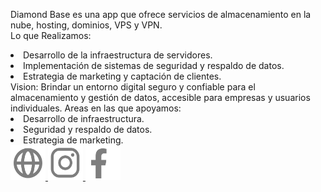 <span class="font-bold text-start text-xl">Diamond Base</span><span class="font-light text-start text-xl"> es una app que ofrece servicios de almacenamiento en la nube, hosting, dominios, VPS y VPN.
 <br> <span class="font-bold text-xl">Lo que Realizamos:</span>
</span> 
<li class="font-light text-start text-xl">Desarrollo de la infraestructura de servidores.</li><li class="font-light text-start text-xl">Implementación de sistemas de seguridad y respaldo de datos.</li><li class="font-light text-start text-xl">Estrategia de marketing y captación de clientes.</li>
<!-- VISION -->
<span class="font-semibold text-start text-xl"> Vision:</span>
<span class="font-light text-start text-xl">Brindar un entorno digital seguro y confiable para el almacenamiento y gestión de datos, accesible para empresas y usuarios individuales.</span> 
<!-- AREAS DE TRABAJO -->
<span class="font-semibold text-start text-xl"> Areas en las que apoyamos:</span>
<li class="font-light text-start text-xl">Desarrollo de infraestructura.</li><li class="font-light text-start text-xl">Seguridad y respaldo de datos.</li><li class="font-light text-start text-xl">Estrategia de marketing.</li> 
<div class="flex justify-items-center w-5/12 py-5 gap-0">
<a href=""><img src="/src/assets/images/iconos-links/icon-web.png" alt=""style="width:56px; height:56px">
</a>
<a href=""><img src="/src/assets/images/iconos-links/icon-ig.png" alt="" style="width:56px; height:56px">
</a>
<a href=""><img src="/src/assets/images/iconos-links/icon-fb.png" alt="" style="width:56px; height:56px">
</a>
</div>